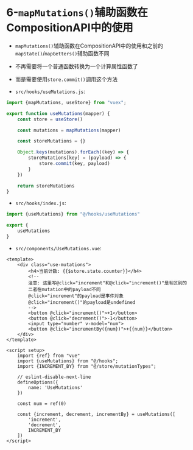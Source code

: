 # 6-`mapMutations()`辅助函数在CompositionAPI中的使用

- `mapMutations()`辅助函数在CompositionAPI中的使用和之前的`mapState()`/`mapGetters()`辅助函数不同
- 不再需要将一个普通函数转换为一个计算属性函数了
- 而是需要使用`store.commit()`调用这个方法

- `src/hooks/useMutations.js`:

```javascript
import {mapMutations, useStore} from "vuex";

export function useMutations(mapper) {
    const store = useStore()

    const mutations = mapMutations(mapper)

    const storeMutations = {}

    Object.keys(mutations).forEach((key) => {
        storeMutations[key] = (payload) => {
            store.commit(key, payload)
        }
    })

    return storeMutations
}
```

- `src/hooks/index.js`:

```javascript
import {useMutations} from "@/hooks/useMutations"

export {
    useMutations
}
```

- `src/components/UseMutations.vue`:

```vue
<template>
    <div class="use-mutations">
        <h4>当前计数: {{$store.state.counter}}</h4>
        <!--
        注意: 这里写@click="increment"和@click="increment()"是有区别的
        二者在mutation中的payload不同
        @click="increment"的payload是事件对象
        @click="increment()"的payload是undefined
        -->
        <button @click="increment()">+1</button>
        <button @click="decrement()">-1</button>
        <input type="number" v-model="num">
        <button @click="incrementBy({num})">+{{num}}</button>
    </div>
</template>

<script setup>
    import {ref} from "vue"
    import {useMutations} from "@/hooks";
    import {INCREMENT_BY} from "@/store/mutationTypes";

    // eslint-disable-next-line
    defineOptions({
        name: 'UseMutations'
    })

    const num = ref(0)

    const {increment, decrement, incrementBy} = useMutations([
        'increment',
        'decrement',
        INCREMENT_BY
    ])
</script>
```